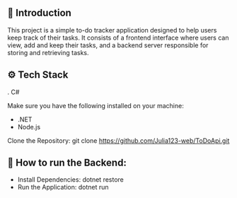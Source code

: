 ## 🤖 Introduction

This project is a simple to-do tracker application designed to help users keep track of their tasks. It consists of a frontend interface where users can view, add and keep their tasks, and a backend server responsible for storing and retrieving tasks.

## ⚙️ Tech Stack

. C#

Make sure you have the following installed on your machine:

-   .NET
-   Node.js

Clone the Repository: git clone <https://github.com/Julia123-web/ToDoApi.git>

## 🤸 How to run the Backend:

-   Install Dependencies: dotnet restore
-   Run the Application: dotnet run

